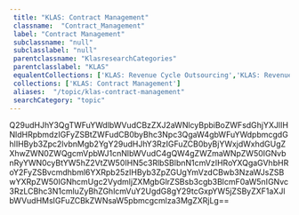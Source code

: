 ```yaml
--- 
 title: "KLAS: Contract Management" 
 classname:  "Contract_Management" 
 label: "Contract Management" 
 subclassname: "null" 
 subclasslabel: "null" 
 parentclassname: "KlasresearchCategories" 
 parentclasslabel: "KLAS" 
 equalentCollections: ['KLAS: Revenue Cycle Outsourcing','KLAS: Revenue Cycle Outsourcing','Centers for Medicare & Medicaid Services (CMS): Contracting','KLAS: IT Outsourcing'] 
 collections: ['KLAS: Contract Management']
 aliases:  "/topic/klas-contract-management"  
 searchCategory: "topic" 
---
```

Q29udHJhY3QgTWFuYWdlbWVudCBzZXJ2aWNlcyBpbiBoZWFsdGhjYXJlIHNldHRpbmdzIGFyZSBtZWFudCB0byBhc3Npc3QgaW4gbWFuYWdpbmcgdGhlIHByb3Zpc2lvbnMgb2YgY29udHJhY3RzIGFuZCB0byBjYWxjdWxhdGUgZXhwZWN0ZWQgcmVpbWJ1cnNlbWVudC4gQW4gZWZmaWNpZW50IGNvbnRyYWN0cyBtYW5hZ2VtZW50IHN5c3RlbSBlbnN1cmVzIHRoYXQgaGVhbHRoY2FyZSBvcmdhbml6YXRpb25zIHByb3ZpZGUgYmVzdCBwb3NzaWJsZSBwYXRpZW50IGNhcmUgc2VydmljZXMgbGlrZSBsb3cgb3BlcmF0aW5nIGNvc3RzLCBhc3N1cmluZyBhZGhlcmVuY2UgdG8gY29tcGxpYW5jZSByZXF1aXJlbWVudHMsIGFuZCBkZWNsaW5pbmcgcmlza3MgZXRjLg==